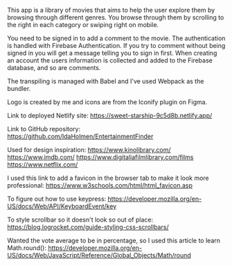 This app is a library of movies that aims to help the user explore them by browsing through different genres.
You browse through them by scrolling to the right in each category or swiping right on mobile.

You need to be signed in to add a comment to the movie. The authentication is handled with Firebase Authentication.
If you try to comment without being signed in you will get a message telling you to sign in first.
When creating an account the users information is collected and added to the Firebase database, and so are comments.

The transpiling is managed with Babel and I've used Webpack as the bundler.

Logo is created by me and icons are from the Iconify plugin on Figma.

Link to deployed Netlify site:
https://sweet-starship-9c5d8b.netlify.app/

Link to GitHub repository:
https://github.com/IdaHolmen/EntertainmentFinder

Used for design inspiration:
https://www.kinolibrary.com/
https://www.imdb.com/
https://www.digitaliafilmlibrary.com/films
https://www.netflix.com/

I used this link to add a favicon in the browser tab to make it look more professional:
https://www.w3schools.com/html/html_favicon.asp

To figure out how to use keypress:
https://developer.mozilla.org/en-US/docs/Web/API/KeyboardEvent/key

To style scrollbar so it doesn't look so out of place:
https://blog.logrocket.com/guide-styling-css-scrollbars/

Wanted the vote average to be in percentage, so I used this article to learn Math.round():
https://developer.mozilla.org/en-US/docs/Web/JavaScript/Reference/Global_Objects/Math/round
